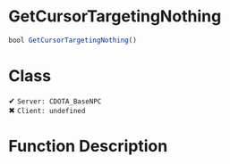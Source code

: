 # GetCursorTargetingNothing
```js
bool GetCursorTargetingNothing()
```
# Class
✔ `Server: CDOTA_BaseNPC`  
✖ `Client: undefined`  

# Function Description

